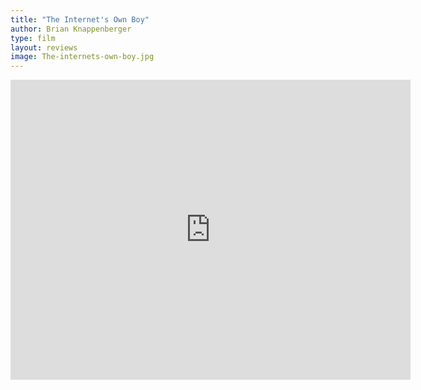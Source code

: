 ```yaml
---
title: "The Internet's Own Boy"
author: Brian Knappenberger
type: film
layout: reviews
image: The-internets-own-boy.jpg
---
```



<iframe src="https://archive.org/embed/TheInternetsOwnBoyTheStoryOfAaronSwartz" width="640" height="480" frameborder="0" webkitallowfullscreen="true" mozallowfullscreen="true" allowfullscreen></iframe>
